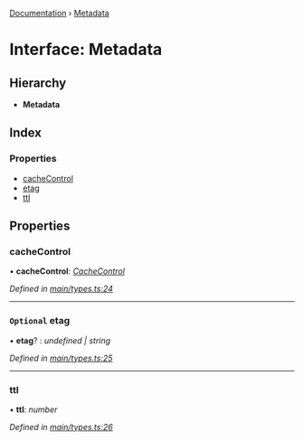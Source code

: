 [Documentation](../README.md) › [Metadata](metadata.md)

# Interface: Metadata

## Hierarchy

* **Metadata**

## Index

### Properties

* [cacheControl](metadata.md#cachecontrol)
* [etag](metadata.md#optional-etag)
* [ttl](metadata.md#ttl)

## Properties

###  cacheControl

• **cacheControl**: *[CacheControl](cachecontrol.md)*

*Defined in [main/types.ts:24](https://github.com/bad-batch/cacheability/blob/54962b4/src/main/types.ts#L24)*

___

### `Optional` etag

• **etag**? : *undefined | string*

*Defined in [main/types.ts:25](https://github.com/bad-batch/cacheability/blob/54962b4/src/main/types.ts#L25)*

___

###  ttl

• **ttl**: *number*

*Defined in [main/types.ts:26](https://github.com/bad-batch/cacheability/blob/54962b4/src/main/types.ts#L26)*

